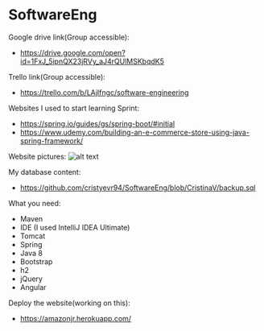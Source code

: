 # SoftwareEng

Google drive link(Group accessible):
- https://drive.google.com/open?id=1FxJ_5ipnQX23jRVy_aJ4rQUlMSKbqdK5

Trello link(Group accessible):
- https://trello.com/b/LAjIfngc/software-engineering

Websites I used to start learning Sprint:
- https://spring.io/guides/gs/spring-boot/#initial
- https://www.udemy.com/building-an-e-commerce-store-using-java-spring-framework/

Website pictures:
![alt text](https://github.com/cristyevr94/SoftwareEng/blob/CristinaV/WebsiteFront.PNG)

My database content:
- https://github.com/cristyevr94/SoftwareEng/blob/CristinaV/backup.sql

What you need:
- Maven
- IDE (I used IntelliJ IDEA Ultimate)
- Tomcat
- Spring
- Java 8
- Bootstrap
- h2
- jQuery
- Angular

Deploy the website(working on this):
- https://amazonjr.herokuapp.com/
